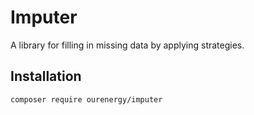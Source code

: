 # Imputer

A library for filling in missing data by applying strategies.

## Installation

```
composer require ourenergy/imputer
```
